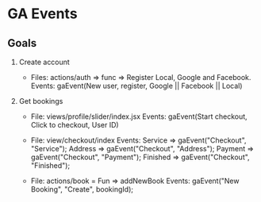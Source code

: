 # GA Events

## Goals

1. Create account

   - Files: actions/auth => func => Register Local, Google and Facebook.
     Events:
     gaEvent(New user, register, Google || Facebook || Local)

2. Get bookings

   - File: views/profile/slider/index.jsx
     Events:
     gaEvent(Start checkout, Click to checkout, User ID)

   - File: view/checkout/index
     Events:
     Service => gaEvent("Checkout", "Service");
     Address => gaEvent("Checkout", "Address");
     Payment => gaEvent("Checkout", "Payment");
     Finished => gaEvent("Checkout", "Finished");

   - File: actions/book = Fun => addNewBook
     Events:
     gaEvent("New Booking", "Create", bookingId);
